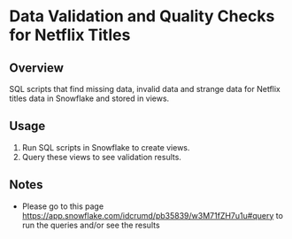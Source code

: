 # Data Validation and Quality Checks for Netflix Titles

## Overview
SQL scripts that find missing data, invalid data and strange data for Netflix titles data in Snowflake and stored in views.

## Usage
1. Run SQL scripts in Snowflake to create views.
2. Query these views to see validation results.

## Notes
- Please go to this page https://app.snowflake.com/idcrumd/pb35839/w3M71fZH7u1u#query to run the queries and/or see the results
